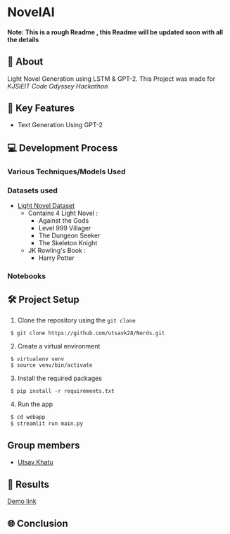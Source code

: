 # NovelAI

#### Note: This is a rough Readme , this Readme will be updated soon with all the details

## 📌 About
Light Novel Generation using LSTM & GPT-2. This Project was made for *KJSIEIT Code Odyssey Hackathon*


## 🎯 Key Features
* Text Generation Using GPT-2 

## 💻 Development Process
### Various Techniques/Models Used


### Datasets used
* [Light Novel Dataset](https://www.kaggle.com/utsavk02/4-light-novel-for-text-generation)
  * Contains 4 Light Novel :
    * Against the Gods
    * Level 999 Villager
    * The Dungeon Seeker
    * The Skeleton Knight
  * JK Rowling's Book :
    * Harry Potter 


### Notebooks
<!-- * [ASL Alphabet detection using Deep Learning models](https://github.com/utsavk28/Nerds/blob/main/notebooks/asl-alphabet-detection-using-dl-models%20(1).ipynb) -->


## 🛠 Project Setup

1. Clone the repository using the ```git clone```
```
 $ git clone https://github.com/utsavk28/Nerds.git
```
2. Create a virtual environment
```
 $ virtualenv venv
 $ source venv/bin/activate
```
3. Install the required packages
```
 $ pip install -r requirements.txt
```
4. Run the app
```bash
 $ cd webapp
 $ streamlit run main.py
```

## Group members
- [Utsav Khatu](https://github.com/utsavk28)

<!-- ## ASL characters and their sign representations
![ASL characters](https://github.com/utsavk28/Nerds/blob/main/images/ASL%20characters.png?raw=true) -->

## 📸 Results
[Demo link](https://www.youtube.com/watch?v=gzyclx5nLB0g)

## 🌐 Conclusion
